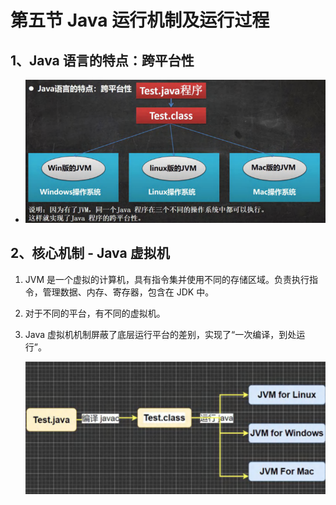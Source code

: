 # 第五节 Java 运行机制及运行过程

## 1、Java 语言的特点：跨平台性

- ![](https://raw.githubusercontent.com/wehome-h/typora-images-repository/main/images/20240413152142.png)

## 2、核心机制 - Java 虚拟机

1. JVM 是一个虚拟的计算机，具有指令集并使用不同的存储区域。负责执行指令，管理数据、内存、寄存器，包含在 JDK 中。

2. 对于不同的平台，有不同的虚拟机。

3. Java 虚拟机机制屏蔽了底层运行平台的差别，实现了“一次编译，到处运行”。

    ![](https://raw.githubusercontent.com/wehome-h/typora-images-repository/main/images/20240413152511.png)
